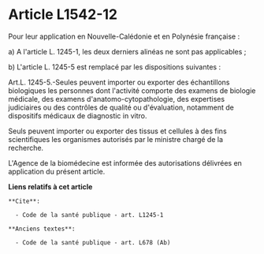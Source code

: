 # Article L1542-12

Pour leur application en Nouvelle-Calédonie et en Polynésie française : 

a) A l'article L. 1245-1, les deux derniers alinéas ne sont pas applicables ; 

b) L'article L. 1245-5 est remplacé par les dispositions suivantes : 

Art.L. 1245-5.-Seules peuvent importer ou exporter des échantillons biologiques les personnes dont l'activité comporte des
examens de biologie médicale, des examens d'anatomo-cytopathologie, des expertises judiciaires ou des contrôles de qualité ou
d'évaluation, notamment de dispositifs médicaux de diagnostic in vitro. 

Seuls peuvent importer ou exporter des tissus et cellules à des fins scientifiques les organismes autorisés par le ministre
chargé de la recherche.

L'Agence de la biomédecine est informée des autorisations délivrées en application du présent article.

**Liens relatifs à cet article**

	**Cite**:

	  - Code de la santé publique - art. L1245-1

	**Anciens textes**:

	  - Code de la santé publique - art. L678 (Ab)
